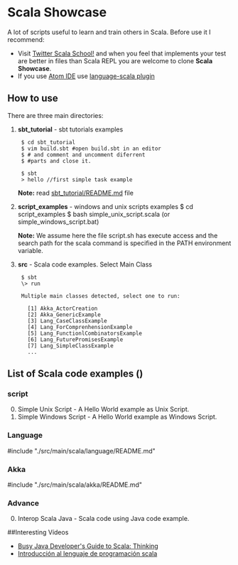 # Scala Showcase

 A lot of scripts useful to learn and train others in Scala.
 Before use it I recommend:

* Visit [Twitter Scala School!](https://twitter.github.io/scala_school/index.html) and when you feel that implements your test are better in files than Scala REPL you are welcome to clone **Scala Showcase**.
* If you use [Atom IDE](https://atom.io) use [language-scala plugin](https://atom.io/packages/language-scala)

## How to use

There are three main directories:

1. **sbt_tutorial** - sbt tutorials examples

        $ cd sbt_tutorial
        $ vim build.sbt #open build.sbt in an editor
        $ # and comment and uncomment diferrent
        $ #parts and close it.

        $ sbt
        > hello //first simple task example

   **Note:** read [sbt_tutorial/README.md](sbt_tutorial/README.md) file

2. **script_examples** - windows and unix scripts examples
        $ cd script_examples
        $ bash simple_unix_script.scala (or simple_windows_script.bat)

   **Note:** We assume here the file script.sh has execute access and the search path for the scala command is specified in the PATH environment variable.

3. **src** - Scala code examples. Select Main Class

        $ sbt
        \> run

        Multiple main classes detected, select one to run:

          [1] Akka_ActorCreation
          [2] Akka_GenericExample
          [3] Lang_CaseClassExample
          [4] Lang_ForComprenhensionExample
          [5] Lang_FunctionlCombinatorsExample
          [6] Lang_FuturePromisesExample
          [7] Lang_SimpleClassExample
          ...

## List of Scala code examples ()

### script
0. Simple Unix Script - A Hello World example as Unix Script.
0. Simple Windows Script - A Hello World example as Windows Script.

<!-- Se utiliza markdown-include by Sethen para hacer un merge de los markdown
./node_modules/markdown-include/bin/cli.js markdown.json
More info: https://github.com/sethen/markdown-include#how-to-use-from-the-command-line -->
### Language
#include "./src/main/scala/language/README.md"

### Akka
#include "./src/main/scala/akka/README.md"

### Advance
0. Interop Scala Java - Scala code using Java code example.


##Interesting Vídeos
* [Busy Java Developer's Guide to Scala: Thinking](https://www.youtube.com/watch?v=_qRYOayG9SM)
* [Introducción al lenguaje de programación scala](https://www.youtube.com/watch?v=TuC5dKfwbME)
